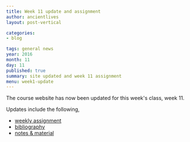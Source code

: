 ```yaml
---
title: Week 11 update and assignment
author: ancientlives
layout: post-vertical

categories:
- blog

tags: general news
year: 2016
month: 11
day: 11
published: true
summary: site updated and week 11 assignment
menu: week1-update
---
```


The course website has now been updated for this week's class, week 11.

Updates include the following,

* [weekly assignment](/weekly_assignment)
* [bibliography](/bibliography)
* [notes & material](/notes)
